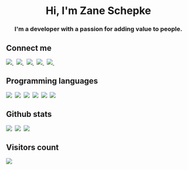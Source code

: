 <h1 align="center">Hi, I'm Zane Schepke</h1>
<h3 align="center">I'm a developer with a passion for adding value to people.</h3>

## Connect me

<a href="https://blog.zaneschepke.com">
  <img src="https://img.shields.io/badge/blog-2962FF?style=for-the-badge&logo=hashnode&logoColor=white" />    
</a>&nbsp;
<a href="https://www.twitter.com/zaneschepke/">
  <img src="https://img.shields.io/badge/@zaneschepke-%23000000.svg?style=for-the-badge&logo=X&logoColor=white" />
</a>&nbsp;
<a href="https://www.linkedin.com/in/zaneschepke/">
  <img src="https://img.shields.io/badge/linkedin-%230077B5.svg?&style=for-the-badge&logo=linkedin&logoColor=white" />
</a>&nbsp;
<a href="mailto:support@zaneschepke.com">
  <img src="https://img.shields.io/badge/mail-840010?style=for-the-badge&logo=Tutanota&logoColor=white" />
</a>&nbsp;
<a href="https://stackoverflow.com/users/7876371/zane-schepke">
  <img src="https://img.shields.io/badge/-stackoverflow-FE7A16?style=for-the-badge&logo=stack-overflow&logoColor=white" />    
</a>&nbsp;

## Programming languages

<img  src="https://img.shields.io/badge/Kotlin-8382E3?style=for-the-badge&logo=kotlin&logoColor=white">&nbsp;
<img  src="https://img.shields.io/badge/Java-E56F08?style=for-the-badge&logo=java&logoColor=white">&nbsp;
<img  src="https://img.shields.io/badge/Dart-%230077B5?style=for-the-badge&logo=dart&logoColor=white">&nbsp;
<img  src="https://img.shields.io/badge/JavaScript-fff200?style=for-the-badge&logo=javascript&logoColor=black">&nbsp;
<img  src="https://img.shields.io/badge/TypeScript-%230077B5?style=for-the-badge&logo=typescript&logoColor=white">&nbsp;
<img  src="https://img.shields.io/badge/SQL-b33939?style=for-the-badge&logo=sql&logoColor=white">&nbsp;

## Github stats

<img src="https://github-readme-stats.vercel.app/api?username=zaneschepke&count_private=true&show_icons=true&theme=tokyonight" />&nbsp;
<img src="https://github-readme-streak-stats.herokuapp.com/?user=zaneschepke&theme=tokyonight" />&nbsp;
<img src="https://github-readme-stats.vercel.app/api/top-langs/?username=zaneschepke&layout=compact&theme=tokyonight&langs_count=10&hide=html,purebasic,scss,css" />

## Visitors count

<img src="https://profile-counter.glitch.me/zaneschepke/count.svg" />
